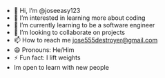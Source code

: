 - 👋 Hi, I’m @joseeasy123
- 👀 I’m interested in learning more about coding
- 🌱 I’m currently learning to be a software engineer
- 💞️ I’m looking to collaborate on projects
- 📫 How to reach me jose555destroyer@gmail.com
- 😄 Pronouns: He/Him
- ⚡ Fun fact: I lift weights
- Im open to learn with new people
<!---
joseeasy123/joseeasy123 is a ✨ special ✨ repository because its `README.md` (this file) appears on your GitHub profile.
You can click the Preview link to take a look at your changes.
--->
